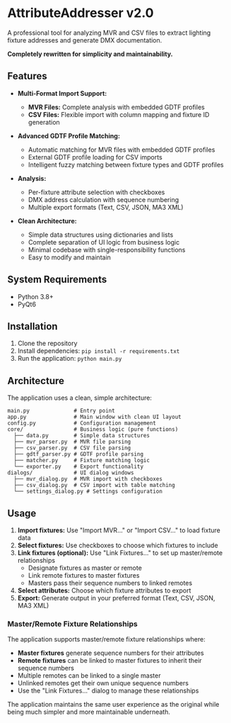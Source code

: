 # AttributeAddresser v2.0

A professional tool for analyzing MVR and CSV files to extract lighting fixture addresses and generate DMX documentation.

**Completely rewritten for simplicity and maintainability.**

## Features

- **Multi-Format Import Support:**
  - **MVR Files:** Complete analysis with embedded GDTF profiles
  - **CSV Files:** Flexible import with column mapping and fixture ID generation

- **Advanced GDTF Profile Matching:**
  - Automatic matching for MVR files with embedded GDTF profiles
  - External GDTF profile loading for CSV imports
  - Intelligent fuzzy matching between fixture types and GDTF profiles

- **Analysis:**
  - Per-fixture attribute selection with checkboxes
  - DMX address calculation with sequence numbering
  - Multiple export formats (Text, CSV, JSON, MA3 XML)

- **Clean Architecture:**
  - Simple data structures using dictionaries and lists
  - Complete separation of UI logic from business logic
  - Minimal codebase with single-responsibility functions
  - Easy to modify and maintain

## System Requirements

- Python 3.8+
- PyQt6

## Installation

1. Clone the repository
2. Install dependencies: `pip install -r requirements.txt`
3. Run the application: `python main.py`

## Architecture

The application uses a clean, simple architecture:

```
main.py              # Entry point
app.py               # Main window with clean UI layout
config.py            # Configuration management
core/                # Business logic (pure functions)
  ├── data.py        # Simple data structures
  ├── mvr_parser.py  # MVR file parsing
  ├── csv_parser.py  # CSV file parsing  
  ├── gdtf_parser.py # GDTF profile parsing
  ├── matcher.py     # Fixture matching logic
  └── exporter.py    # Export functionality
dialogs/             # UI dialog windows
  ├── mvr_dialog.py  # MVR import with checkboxes
  ├── csv_dialog.py  # CSV import with table matching
  └── settings_dialog.py # Settings configuration
```

## Usage

1. **Import fixtures:** Use "Import MVR..." or "Import CSV..." to load fixture data
2. **Select fixtures:** Use checkboxes to choose which fixtures to include
3. **Link fixtures (optional):** Use "Link Fixtures..." to set up master/remote relationships
   - Designate fixtures as master or remote
   - Link remote fixtures to master fixtures
   - Masters pass their sequence numbers to linked remotes
4. **Select attributes:** Choose which fixture attributes to export
5. **Export:** Generate output in your preferred format (Text, CSV, JSON, MA3 XML)

### Master/Remote Fixture Relationships

The application supports master/remote fixture relationships where:
- **Master fixtures** generate sequence numbers for their attributes
- **Remote fixtures** can be linked to master fixtures to inherit their sequence numbers
- Multiple remotes can be linked to a single master
- Unlinked remotes get their own unique sequence numbers
- Use the "Link Fixtures..." dialog to manage these relationships

The application maintains the same user experience as the original while being much simpler and more maintainable underneath.